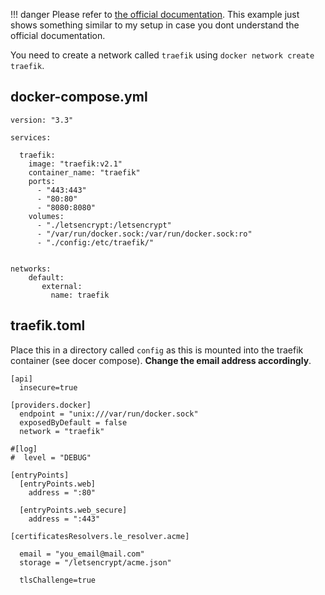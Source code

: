 !!! danger
    Please refer to [the official documentation](https://doc.traefik.io/traefik/).
    This example just shows something similar to my setup in case you dont understand the official documentation.

You need to create a network called `traefik` using `docker network create traefik`.
## docker-compose.yml

```
version: "3.3"

services:

  traefik:
    image: "traefik:v2.1"
    container_name: "traefik"
    ports:
      - "443:443"
      - "80:80"
      - "8080:8080"
    volumes:
      - "./letsencrypt:/letsencrypt"
      - "/var/run/docker.sock:/var/run/docker.sock:ro"
      - "./config:/etc/traefik/"


networks:
    default:
       external:
         name: traefik
```

## traefik.toml
Place this in a directory called `config` as this is mounted into the traefik container (see docer compose).
**Change the email address accordingly**.
```
[api]
  insecure=true

[providers.docker]
  endpoint = "unix:///var/run/docker.sock"
  exposedByDefault = false
  network = "traefik"

#[log]
#  level = "DEBUG"

[entryPoints]
  [entryPoints.web]
    address = ":80"

  [entryPoints.web_secure]
    address = ":443"

[certificatesResolvers.le_resolver.acme]

  email = "you_email@mail.com"
  storage = "/letsencrypt/acme.json"

  tlsChallenge=true
```